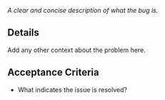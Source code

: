 _A clear and concise description of what the bug is._

## Details

Add any other context about the problem here.

## Acceptance Criteria
* What indicates the issue is resolved?
